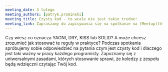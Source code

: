 ```yaml
---
meeting_date: 3 lutego
meeting_authors: [patryk.prominski]
meeting_title: Czysty kod - to wcale nie jest takie trudne!
meeting_link: Zapraszamy do zapisywania się na spotkanie na [Meetup](https://www.meetup.com/pl-PL/Poznan-Java-User-Group/events/276071911/)!
---
```


Czy wiesz co oznacza YAGNI, DRY, KISS lub SOLID? A może chcesz zrozumieć jak stosować te reguły w praktyce? 
Podczas spotkania spróbujemy sobie odpowiedzieć na pytania czym jest czysty kod i dlaczego jest taki ważny 
w pracy każdego programisty. Zapoznamy się z uniwersalnymi zasadami, których stosowanie sprawi, że koledzy 
z zespołu będą wdzięczni czytając Twój kod.
